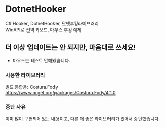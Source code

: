 # DotnetHooker
C# Hooker, DotnetHooker, 닷넷후킹라이브러리<br/>
WinAPI로 전역 키보드, 마우스 후킹 예제

## 더 이상 업데이트는 안 되지만, 마음대로 쓰세요!
 * 마우스는 테스트 안해봤습니다.

### 사용한 라이브러리
빌드 통합용: Costura.Fody https://www.nuget.org/packages/Costura.Fody/4.1.0

### 중단 사유
이미 많이 구현되어 있는 내용이고, 다른 더 좋은 라이브러리가 있어서 중단했습니다.
